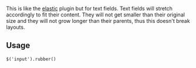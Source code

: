 This is like the [elastic](http://unwrongest.com/projects/elastic/) plugin but for text fields. Text fields will stretch accordingly to fit their content. They will not get smaller than their original size and they will not grow longer than their parents, thus this doesn't break layouts.

Usage
------------

    $('input').rubber()
